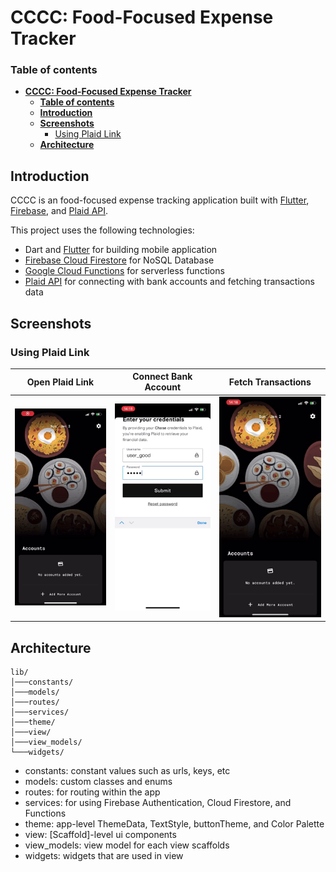 # **CCCC: Food-Focused Expense Tracker**

### **Table of contents**
- [**CCCC: Food-Focused Expense Tracker**](#cccc-food-focused-expense-tracker)
    - [**Table of contents**](#table-of-contents)
  - [**Introduction**](#introduction)
  - [**Screenshots**](#screenshots)
    - [Using Plaid Link](#using-plaid-link)
  - [**Architecture**](#architecture)


## **Introduction**
CCCC is an food-focused expense tracking application built with [Flutter], [Firebase], and [Plaid API]. 

This project uses the following technologies:
- Dart and [Flutter] for building mobile application
- [Firebase Cloud Firestore] for NoSQL Database
- [Google Cloud Functions] for serverless functions
- [Plaid API] for connecting with bank accounts and fetching transactions data


## **Screenshots**

### Using Plaid Link
   Open Plaid Link         |   Connect Bank Account    |     Fetch Transactions    |
:-------------------------:|:-------------------------:|:-------------------------:|
<img src="readme_assets/plaid_ios_1.gif" width="200"/>|<img src="readme_assets/plaid_ios_2.gif" width="200"/>|<img src="readme_assets/plaid_ios_3.gif" width="200"/>


## **Architecture**

```
lib/
│───constants/
│───models/
│───routes/
│───services/
│───theme/
│───view/
│───view_models/
└───widgets/
```

- constants: constant values such as urls, keys, etc
- models: custom classes and enums
- routes: for routing within the app
- services: for using Firebase Authentication, Cloud Firestore, and Functions
- theme: app-level ThemeData, TextStyle, buttonTheme, and Color Palette
- view: [Scaffold]-level ui components
- view_models: view model for each view scaffolds
- widgets: widgets that are used in view
  

[Flutter]: https://flutter.dev/
[Firebase]: https://firebase.google.com/
[Plaid API]: https://plaid.com/
[Firebase Cloud Firestore]: https://firebase.google.com/products/firestore?gclid=EAIaIQobChMIudGSjImI9QIVSkpyCh2BiwOAEAAYASAAEgI5bPD_BwE&gclsrc=aw.ds
[Google Cloud Functions]: https://cloud.google.com/functions